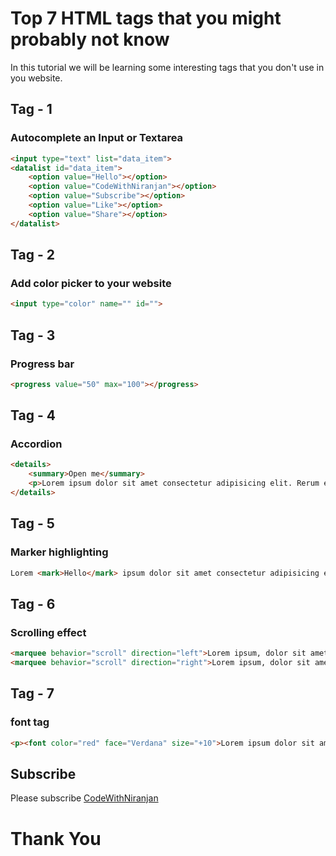 # Top 7 HTML tags that you might probably not know

In this tutorial we will be learning some interesting tags that you don't use in you website.

## Tag - 1

### Autocomplete an Input or Textarea

```html
<input type="text" list="data_item">
<datalist id="data_item">
    <option value="Hello"></option>
    <option value="CodeWithNiranjan"></option>
    <option value="Subscribe"></option>
    <option value="Like"></option>
    <option value="Share"></option>
</datalist>
```

## Tag - 2

### Add color picker to your website

```html
<input type="color" name="" id="">
```

## Tag - 3

### Progress bar

```html
<progress value="50" max="100"></progress>
```

## Tag - 4

### Accordion

```html
<details>
    <summary>Open me</summary>
    <p>Lorem ipsum dolor sit amet consectetur adipisicing elit. Rerum eos unde, facilis eligendi minima quisquam ipsam amet harum obcaecati nam ex reprehenderit qui laboriosam incidunt fugiat architecto accusantium. Nostrum, nobis.</p>
</details>
```

## Tag - 5

### Marker highlighting

```html
Lorem <mark>Hello</mark> ipsum dolor sit amet consectetur adipisicing elit. Eligendi inventore doloremque et, adipisci placeat atque eaque quisquam, quidem repellendus commodi laborum sunt sint odit quod minima esse assumenda quia ad!
```

## Tag - 6

### Scrolling effect

```html
<marquee behavior="scroll" direction="left">Lorem ipsum, dolor sit amet consectetur adipisicing elit. Autem neque, numquam laborum ipsa dignissimos officiis asperiores nobis doloribus voluptatum eum assumenda corporis eaque quasi sint. Non tempora voluptas ducimus fugiat molestias consequuntur corrupti cum at est doloremque incidunt officiis, eligendi, sed unde ab atque quas quod veritatis? Illum, perspiciatis dolorum eius, pariatur eveniet veniam quas sit corrupti officiis porro optio excepturi velit dicta sint molestias officia quidem ab eum rem ullam voluptatibus. Fuga explicabo, ducimus iusto earum laborum facilis accusantium autem, voluptatibus maxime consectetur soluta praesentium natus laudantium labore amet iure quis ipsam voluptatum officiis at qui corrupti aspernatur ea!</marquee>
<marquee behavior="scroll" direction="right">Lorem ipsum, dolor sit amet consectetur adipisicing elit. Autem neque, numquam laborum ipsa dignissimos officiis asperiores nobis doloribus voluptatum eum assumenda corporis eaque quasi sint. Non tempora voluptas ducimus fugiat molestias consequuntur corrupti cum at est doloremque incidunt officiis, eligendi, sed unde ab atque quas quod veritatis? Illum, perspiciatis dolorum eius, pariatur eveniet veniam quas sit corrupti officiis porro optio excepturi velit dicta sint molestias officia quidem ab eum rem ullam voluptatibus. Fuga explicabo, ducimus iusto earum laborum facilis accusantium autem, voluptatibus maxime consectetur soluta praesentium natus laudantium labore amet iure quis ipsam voluptatum officiis at qui corrupti aspernatur ea!</marquee>
```

## Tag - 7

### font tag

```html
<p><font color="red" face="Verdana" size="+10">Lorem ipsum dolor sit amet, consectetur adipisicing elit. Libero, iure est voluptatem laudantium accusantium omnis cum a ipsam animi repudiandae odit magni unde excepturi dolores blanditiis nemo obcaecati porro eum.</font></p>
```

## Subscribe
Please subscribe [CodeWithNiranjan](https://youtube.com/channel/UCzfQyi4_E-lS9ps3fVb0jlA)

<h1>Thank You</h1>
